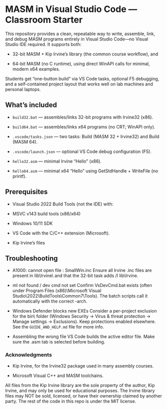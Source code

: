 # MASM in Visual Studio Code — Classroom Starter

This repository provides a clean, repeatable way to write, assemble, link, and debug MASM programs entirely in Visual Studio Code—no Visual Studio IDE required.
It supports both:

- 32-bit MASM + Kip Irvine’s library (the common course workflow), and

- 64-bit MASM (no C runtime), using direct WinAPI calls for minimal, modern x64 examples.

Students get “one-button build” via VS Code tasks, optional F5 debugging, and a self-contained project layout that works well on lab machines and personal laptops.

## What’s included

- `build32.bat` — assembles/links 32-bit programs with Irvine32 (x86).

- `build64.bat` — assembles/links x64 programs (no CRT; WinAPI only).

- `.vscode/tasks.json` — two tasks: Build (MASM 32 + Irvine32) and Build (MASM 64).

- `.vscode/launch.json` — optional VS Code debug configuration (F5).

- `hello32.asm` — minimal Irvine “Hello” (x86).

- `hello64.asm` — minimal x64 “Hello” using GetStdHandle + WriteFile (no printf).

## Prerequisites

- Visual Studio 2022 Build Tools (not the IDE) with:

- MSVC v143 build tools (x86/x64)

- Windows 10/11 SDK

- VS Code with the C/C++ extension (Microsoft).

- Kip Irvine’s files

## Troubleshooting

- A1000: cannot open file : SmallWin.inc
Ensure all Irvine .inc files are present in lib\Irvine\ and that the 32-bit task adds /I lib\Irvine.

- ml not found / dev cmd not set
Confirm VsDevCmd.bat exists (often under Program Files (x86)\Microsoft Visual Studio\2022\BuildTools\Common7\Tools\). The batch scripts call it automatically with the correct -arch.

- Windows Defender blocks new EXEs
Consider a per-project exclusion for the bin\ folder (Windows Security → Virus & threat protection → Manage settings → Exclusions). Keep protections enabled elsewhere.
See the `GUIDE_AND_HELP.md` file for more info.

- Assembling the wrong file
VS Code builds the active editor file. Make sure the .asm tab is selected before building.

### Acknowledgments

- Kip Irvine, for the Irvine32 package used in many assembly courses.

- Microsoft Visual C++ and MASM toolchains.

All files from the Kip Irvine library are the sole property of the author, Kip Irvine,
and may only be used for educational purposes. The Irvine library files may NOT be sold,
licensed, or have their ownership claimed by another party. The rest of the code in this
repo is under the MIT license.
 
 

